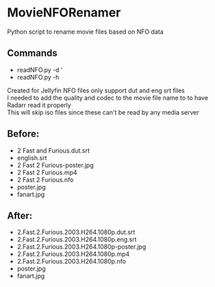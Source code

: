 # MovieNFORenamer
Python script to rename movie files based on NFO data

## Commands
- readNFO.py -d '<directory>
- readNFO.py -h

Created for Jellyfin NFO files only support dut and eng srt files  
I needed to add the quality and codec to the movie file name to to have Radarr read it properly  
This will skip iso files since these can't be read by any media server  

## Before:
- 2 Fast and Furious.dut.srt
- english.srt
- 2 Fast 2 Furious-poster.jpg
- 2 Fast 2 Furious.mp4
- 2 Fast 2 Furious.nfo
- poster.jpg
- fanart.jpg

## After:
- 2.Fast.2.Furious.2003.H264.1080p.dut.srt
- 2.Fast.2.Furious.2003.H264.1080p.eng.srt
- 2.Fast.2.Furious.2003.H264.1080p-poster.jpg
- 2.Fast.2.Furious.2003.H264.1080p.mp4
- 2.Fast.2.Furious.2003.H264.1080p.nfo
- poster.jpg
- fanart.jpg
